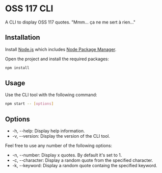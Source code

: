 # OSS 117 CLI

A CLI to display OSS 117 quotes.
"Mmm... ça ne me sert à rien..."

## Installation

Install [Node.js](https://nodejs.org/) which includes [Node Package Manager](https://www.npmjs.com/get-npm).

Open the project and install the required packages:

```bash
npm install
```

## Usage

Use the CLI tool with the following command:

```bash
npm start -- [options]
```

## Options

- -h, --help: Display help information.
- -v, --version: Display the version of the CLI tool.

Feel free to use any number of the following options:
- -n, --number: Display x quotes. By default it's set to 1.
- -c, --character: Display a random quote from the specified character.
- -k, --keyword: Display a random quote containg the specified keyword.